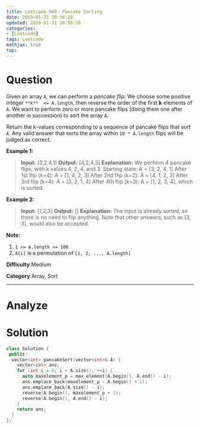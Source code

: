 ```yaml
---
title: Leetcode 969. Pancake Sorting
date: 2019-01-31 20:58:28
updated: 2019-01-31 20:58:28
categories: 
- [Leetcode]
tags: Leetcode
mathjax: true
top:
---
```


# Question

Given an array  `A`, we can perform a _pancake flip_: We choose some positive integer `**k**  <= A.length`, then reverse the order of the first  **k**  elements of  `A`. We want to perform zero or more pancake flips (doing them one after another in succession) to sort the array  `A`.

Return the k-values corresponding to a sequence of pancake flips that sort  `A`. Any valid answer that sorts the array within  `10 * A.length`  flips will be judged as correct.

**Example 1:**

> **Input:** [3,2,4,1]
> **Output:** [4,2,4,3]
> **Explanation:** 
> We perform 4 pancake flips, with k values 4, 2, 4, and 3.
> Starting state: A = [3, 2, 4, 1]
> After 1st flip (k=4): A = [1, 4, 2, 3]
> After 2nd flip (k=2): A = [4, 1, 2, 3]
> After 3rd flip (k=4): A = [3, 2, 1, 4]
> After 4th flip (k=3): A = [1, 2, 3, 4], which is sorted.

**Example 2:**

> **Input:** [1,2,3]
> **Output:** []
> **Explanation:** The input is already sorted, so there is no need to flip anything.
> Note that other answers, such as [3, 3], would also be accepted.

**Note:**

1. `1 <= A.length <= 100`
2. `A[i]`  is a permutation of  `[1, 2, ..., A.length]`

**Difficulty**:Medium

**Category**:Array, Sort

<!-- more -->

------------

# Analyze

# Solution

<!-- TODO: Understand -->

```cpp
class Solution {
 public:
  vector<int> pancakeSort(vector<int>& A) {
    vector<int> ans;
    for (int i = 0; i < A.size(); ++i) {
      auto maxelement_p = max_element(A.begin(), A.end() - i);
      ans.emplace_back(maxelement_p - A.begin() + 1);
      ans.emplace_back(A.size() - i);
      reverse(A.begin(), maxelement_p + 1);
      reverse(A.begin(), A.end() - i);
    }
    return ans;
  }
};
```